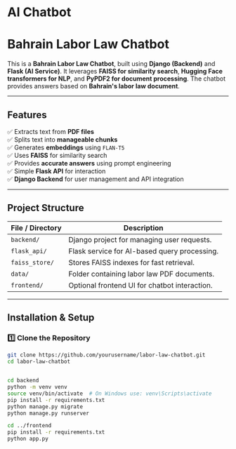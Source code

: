 # AI Chatbot
# Bahrain Labor Law Chatbot

This is a **Bahrain Labor Law Chatbot**, built using **Django (Backend)** and **Flask (AI Service)**. It leverages **FAISS for similarity search**, **Hugging Face transformers for NLP**, and **PyPDF2 for document processing**. The chatbot provides answers based on **Bahrain's labor law document**.

---

## Features

✅ Extracts text from **PDF files**  
✅ Splits text into **manageable chunks**  
✅ Generates **embeddings** using `FLAN-T5`  
✅ Uses **FAISS** for similarity search  
✅ Provides **accurate answers** using prompt engineering  
✅ Simple **Flask API** for interaction  
✅ **Django Backend** for user management and API integration  

---

## Project Structure


| File / Directory | Description |
|-----------------|-------------|
| `backend/` | Django project for managing user requests. |
| `flask_api/` | Flask service for AI-based query processing. |
| `faiss_store/` | Stores FAISS indexes for fast retrieval. |
| `data/` | Folder containing labor law PDF documents. |
| `frontend/` | Optional frontend UI for chatbot interaction. |

---

## Installation & Setup

### 1️⃣ Clone the Repository

```bash
git clone https://github.com/yourusername/labor-law-chatbot.git
cd labor-law-chatbot


cd backend
python -m venv venv
source venv/bin/activate  # On Windows use: venv\Scripts\activate
pip install -r requirements.txt
python manage.py migrate
python manage.py runserver

cd ../frontend
pip install -r requirements.txt
python app.py
